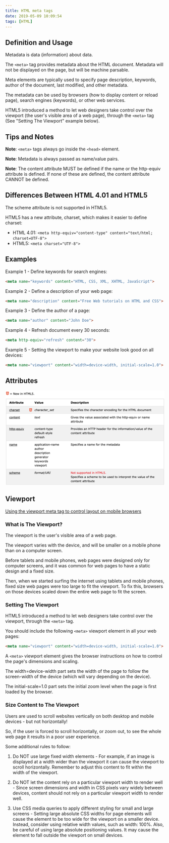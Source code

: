 ```yaml
---
title: HTML meta tags
date: 2019-05-09 10:09:54
tags: [HTML]
---
```


## Definition and Usage

Metadata is data (information) about data.

The `<meta>` tag provides metadata about the HTML document. Metadata will not be displayed on the page, but will be machine parsable.

Meta elements are typically used to specify page description, keywords, author of the document, last modified, and other metadata.

The metadata can be used by browsers (how to display content or reload page), search engines (keywords), or other web services.

HTML5 introduced a method to let web designers take control over the viewport (the user's visible area of a web page), through the `<meta>` tag (See "Setting The Viewport" example below).

## Tips and Notes

**Note**: `<meta>` tags always go inside the `<head>` element.

**Note**: Metadata is always passed as name/value pairs.

**Note**: The content attribute MUST be defined if the name or the http-equiv attribute is defined. If none of these are defined, the content attribute CANNOT be defined.

## Differences Between HTML 4.01 and HTML5

The scheme attribute is not supported in HTML5.

HTML5 has a new attribute, charset, which makes it easier to define charset:

- HTML 4.01: `<meta http-equiv="content-type" content="text/html; charset=UTF-8">`
- HTML5: `<meta charset="UTF-8">`

## Examples

Example 1 - Define keywords for search engines:

``` html
<meta name="keywords" content="HTML, CSS, XML, XHTML, JavaScript">
```

Example 2 - Define a description of your web page:

``` html
<meta name="description" content="Free Web tutorials on HTML and CSS">
```

Example 3 - Define the author of a page:

``` html
<meta name="author" content="John Doe">
```

Example 4 - Refresh document every 30 seconds:

``` html
<meta http-equiv="refresh" content="30">
```

Example 5 - Setting the viewport to make your website look good on all devices:

``` html
<meta name="viewport" content="width=device-width, initial-scale=1.0">
```

## Attributes

![](https://raw.githubusercontent.com/alex6liu/blog-images/master/html%26css/meta.png)

## Viewport 

[Using the viewport meta tag to control layout on mobile browsers](https://developer.mozilla.org/en-US/docs/Mozilla/Mobile/Viewport_meta_tag)

### What is The Viewport?
The viewport is the user's visible area of a web page.

The viewport varies with the device, and will be smaller on a mobile phone than on a computer screen.

Before tablets and mobile phones, web pages were designed only for computer screens, and it was common for web pages to have a static design and a fixed size.

Then, when we started surfing the internet using tablets and mobile phones, fixed size web pages were too large to fit the viewport. To fix this, browsers on those devices scaled down the entire web page to fit the screen.

### Setting The Viewport

HTML5 introduced a method to let web designers take control over the viewport, through the `<meta>` tag.

You should include the following `<meta>` viewport element in all your web pages:

``` html
<meta name="viewport" content="width=device-width, initial-scale=1.0">
```

A `<meta>` viewport element gives the browser instructions on how to control the page's dimensions and scaling.

The width=device-width part sets the width of the page to follow the screen-width of the device (which will vary depending on the device).

The initial-scale=1.0 part sets the initial zoom level when the page is first loaded by the browser.

### Size Content to The Viewport

Users are used to scroll websites vertically on both desktop and mobile devices - but not horizontally!

So, if the user is forced to scroll horizontally, or zoom out, to see the whole web page it results in a poor user experience.

Some additional rules to follow:

1. Do NOT use large fixed width elements - For example, if an image is displayed at a width wider than the viewport it can cause the viewport to scroll horizontally. Remember to adjust this content to fit within the width of the viewport.

2. Do NOT let the content rely on a particular viewport width to render well - Since screen dimensions and width in CSS pixels vary widely between devices, content should not rely on a particular viewport width to render well.

3. Use CSS media queries to apply different styling for small and large screens - Setting large absolute CSS widths for page elements will cause the element to be too wide for the viewport on a smaller device. Instead, consider using relative width values, such as width: 100%. Also, be careful of using large absolute positioning values. It may cause the element to fall outside the viewport on small devices.